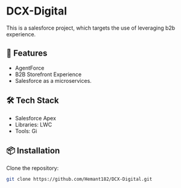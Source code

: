 # DCX-Digital
This is a salesforce project, which targets the use of leveraging b2b experience.

## 🚀 Features

- AgentForce
- B2B Storefront Experience
- Salesforce as a microservices.
## 🛠️ Tech Stack

- Salesforce Apex
- Libraries: LWC
- Tools: Gi

## 📦 Installation

Clone the repository:
```bash
git clone https://github.com/Hemant182/DCX-Digital.git
